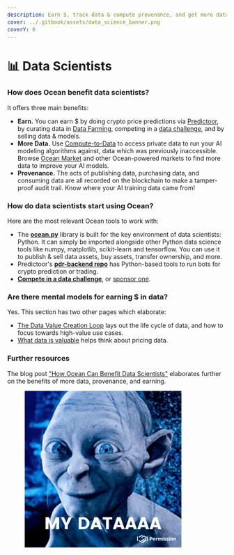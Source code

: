 ```yaml
---
description: Earn $, track data & compute provenance, and get more data
cover: ../.gitbook/assets/data_science_banner.png
coverY: 0
---
```


# 📊 Data Scientists

### How does Ocean benefit data scientists?

It offers three main benefits:

* **Earn.** You can earn $ by doing crypto price predictions via [Predictoor](../predictoor.md), by curating data in [Data Farming](../data-farming/), competing in a [data challenge](join-a-data-challenge.md), and by selling data & models.
* **More Data.** Use [Compute-to-Data](../developers/compute-to-data/) to access private data to run your AI modeling algorithms against, data which was previously inaccessible. Browse [Ocean Market](https://market.oceanprotocol.com) and other Ocean-powered markets to find more data to improve your AI models.
* **Provenance.** The acts of publishing data, purchasing data, and consuming data are all recorded on the blockchain to make a tamper-proof audit trail. Know where your AI training data came from!

### How do data scientists start using Ocean?

Here are the most relevant Ocean tools to work with:

* The [**ocean.py**](https://github.com/oceanprotocol/docs/blob/main/data-scientists/ocean.py) library is built for the key environment of data scientists: Python. It can simply be imported alongside other Python data science tools like numpy, matplotlib, scikit-learn and tensorflow. You can use it to publish & sell data assets, buy assets, transfer ownership, and more.
* Predictoor's [**pdr-backend repo**](https://github.com/oceanprotocol/pdr-backend) has Python-based tools to run bots for crypto prediction or trading.
* [**Compete in a data challenge**](join-a-data-challenge.md), or [sponsor one](sponsor-a-data-challenge.md).

### Are there mental models for earning $ in data?

Yes. This section has two other pages which elaborate:

* [The Data Value Creation Loop](the-data-value-creation-loop.md) lays out the life cycle of data, and how to focus towards high-value use cases.
* [What data is valuable](data-engineers.md) helps think about pricing data.

### Further resources

The blog post ["How Ocean Can Benefit Data Scientists"](https://blog.oceanprotocol.com/how-ocean-can-benefit-data-scientists-7e502e5f1a5f) elaborates further on the benefits of more data, provenance, and earning.

<figure><img src="../.gitbook/assets/my-data.gif" alt="" width="360"><figcaption></figcaption></figure>

